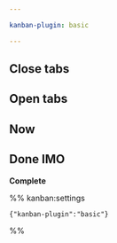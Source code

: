 ```yaml
---

kanban-plugin: basic

---
```


## Close tabs



## Open tabs



## Now



## Done IMO

**Complete**




%% kanban:settings
```
{"kanban-plugin":"basic"}
```
%%